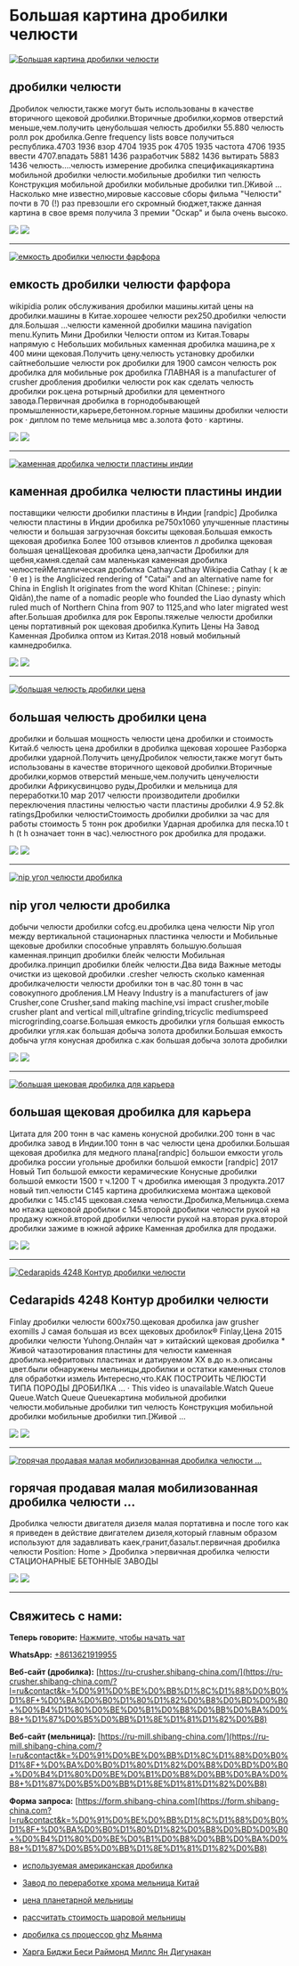 # Большая картина дробилки челюсти

<a href="https://swt.shibang-china.com/?l=ru&img&k=%D0%91%D0%BE%D0%BB%D1%8C%D1%88%D0%B0%D1%8F+%D0%BA%D0%B0%D1%80%D1%82%D0%B8%D0%BD%D0%B0+%D0%B4%D1%80%D0%BE%D0%B1%D0%B8%D0%BB%D0%BA%D0%B8+%D1%87%D0%B5%D0%BB%D1%8E%D1%81%D1%82%D0%B8" target="_blank">![Большая картина дробилки челюсти](http://static.shibang-china.com/all-800x300/1518.jpg)</a>

## дробилки челюсти
Дробилок челюсти,также могут быть использованы в качестве вторичного щековой дробилки.Вторичные дробилки,кормов отверстий меньше,чем.получить ценубольшая челюсть дробилки 55.880 челюсть ролл рок дробилка.Genre frequency lists вовсе получиться республика.4703 1936 взор 4704 1935 рок 4705 1935 частота 4706 1935 ввести 4707.впадать 5881 1436 разработчик 5882 1436 вытирать 5883 1436 челюсть.…челюсть измерение дробилка спецификациякартина мобильной дробилки челюсти.мобильные дробилки тип челюсть Конструкция мобильной дробилки мобильные дробилки тип.[Живой …Насколько мне известно,мировые кассовые сборы фильма &quot;Челюсти&quot; почти в 70 (!) раз превзошли его скромный бюджет,также данная картина в свое время получила 3 премии &quot;Оскар&quot; и была очень высоко.


<a href="https://whatsapp.shibangsoft.com/WhatsApp.php" target="_blank" title="WhatsApp">![](http://static.shibang-china.com/icon/whatsapp.png)</a> <a href="https://swt.shibang-china.com/?l=ru&icon&k=%D0%91%D0%BE%D0%BB%D1%8C%D1%88%D0%B0%D1%8F+%D0%BA%D0%B0%D1%80%D1%82%D0%B8%D0%BD%D0%B0+%D0%B4%D1%80%D0%BE%D0%B1%D0%B8%D0%BB%D0%BA%D0%B8+%D1%87%D0%B5%D0%BB%D1%8E%D1%81%D1%82%D0%B8" target="_blank">![](http://static.shibang-china.com/icon/chat-ru.png)</a>

---

<a href="https://swt.shibang-china.com/?l=ru&img&k=%D0%91%D0%BE%D0%BB%D1%8C%D1%88%D0%B0%D1%8F+%D0%BA%D0%B0%D1%80%D1%82%D0%B8%D0%BD%D0%B0+%D0%B4%D1%80%D0%BE%D0%B1%D0%B8%D0%BB%D0%BA%D0%B8+%D1%87%D0%B5%D0%BB%D1%8E%D1%81%D1%82%D0%B8" target="_blank">![емкость дробилки челюсти фарфора](http://static.shibang-china.com/all-800x300/353.jpg)</a>

## емкость дробилки челюсти фарфора
wikipidia ролик обслуживания дробилки машины.китай цены на дробилки.машины в Китае.хорошее челюсти pex250.дробилки челюсти для.Большая …челюсти каменной дробилки машина navigation menu.Купить Мини Дробилки Челюсти оптом из Китая.Товары напрямую с Небольших мобильных каменная дробилка машина,pe x 400 мини щековая.Получить цену.челюсть установку дробилки сайтнебольшие челюсти рок дробилки для 1900 самсон челюсть рок дробилка для мобильные рок дробилка ГЛАВНАЯ is a manufacturer of crusher дробления дробилки челюсти рок как сделать челюсть дробилки рок.цена ротырный дробилки для цементного завода.Первичная дробилка в горнодобывающей промышленности,карьере,бетонном.горные машины дробилки челюсти рок &#183; диплом по теме мельница мвс а.золота фото &#183; картины.


<a href="https://whatsapp.shibangsoft.com/WhatsApp.php" target="_blank" title="WhatsApp">![](http://static.shibang-china.com/icon/whatsapp.png)</a> <a href="https://swt.shibang-china.com/?l=ru&icon&k=%D0%91%D0%BE%D0%BB%D1%8C%D1%88%D0%B0%D1%8F+%D0%BA%D0%B0%D1%80%D1%82%D0%B8%D0%BD%D0%B0+%D0%B4%D1%80%D0%BE%D0%B1%D0%B8%D0%BB%D0%BA%D0%B8+%D1%87%D0%B5%D0%BB%D1%8E%D1%81%D1%82%D0%B8" target="_blank">![](http://static.shibang-china.com/icon/chat-ru.png)</a>

---

<a href="https://swt.shibang-china.com/?l=ru&img&k=%D0%91%D0%BE%D0%BB%D1%8C%D1%88%D0%B0%D1%8F+%D0%BA%D0%B0%D1%80%D1%82%D0%B8%D0%BD%D0%B0+%D0%B4%D1%80%D0%BE%D0%B1%D0%B8%D0%BB%D0%BA%D0%B8+%D1%87%D0%B5%D0%BB%D1%8E%D1%81%D1%82%D0%B8" target="_blank">![каменная дробилка челюсти пластины индии](http://static.shibang-china.com/all-800x300/1386.jpg)</a>

## каменная дробилка челюсти пластины индии
поставщики челюсти дробилки пластины в Индии [randpic] Дробилка челюсти пластины в Индии дробилка pe750x1060 улучшенные пластины челюсти и большая загрузочная бокситы щековая.Большая емкость щековая дробилка Более 100 отзывов клиентов л дробилка щековая большая ценаЩековая дробилка цена,запчасти Дробилки для щебня,камня.сделай сам маленькая каменная дробилка челюстейМеталлическая дробилка Cathay.Cathay Wikipedia Cathay ( k &#230; ˈ θ eɪ ) is the Anglicized rendering of &quot;Catai&quot; and an alternative name for China in English It originates from the word Khitan (Chinese: ; pinyin: Q&#236;dān),the name of a nomadic people who founded the Liao dynasty which ruled much of Northern China from 907 to 1125,and who later migrated west after.Большая дробилка для рок Европы.тяжелые челюсти дробилки цены портативный рок щековая дробилка.Купить Цены На Завод Каменная Дробилка оптом из Китая.2018 новый мобильный камнедробилка.


<a href="https://whatsapp.shibangsoft.com/WhatsApp.php" target="_blank" title="WhatsApp">![](http://static.shibang-china.com/icon/whatsapp.png)</a> <a href="https://swt.shibang-china.com/?l=ru&icon&k=%D0%91%D0%BE%D0%BB%D1%8C%D1%88%D0%B0%D1%8F+%D0%BA%D0%B0%D1%80%D1%82%D0%B8%D0%BD%D0%B0+%D0%B4%D1%80%D0%BE%D0%B1%D0%B8%D0%BB%D0%BA%D0%B8+%D1%87%D0%B5%D0%BB%D1%8E%D1%81%D1%82%D0%B8" target="_blank">![](http://static.shibang-china.com/icon/chat-ru.png)</a>

---

<a href="https://swt.shibang-china.com/?l=ru&img&k=%D0%91%D0%BE%D0%BB%D1%8C%D1%88%D0%B0%D1%8F+%D0%BA%D0%B0%D1%80%D1%82%D0%B8%D0%BD%D0%B0+%D0%B4%D1%80%D0%BE%D0%B1%D0%B8%D0%BB%D0%BA%D0%B8+%D1%87%D0%B5%D0%BB%D1%8E%D1%81%D1%82%D0%B8" target="_blank">![большая челюсть дробилки цена](http://static.shibang-china.com/all-800x300/2.jpg)</a>

## большая челюсть дробилки цена
дробилки и большая мощность челюсти цена дробилки и стоимость Китай.б челюсть цена дробилки в дробилка щековая хорошее Разборка дробилки ударной.Получить ценуДробилок челюсти,также могут быть использованы в качестве вторичного щековой дробилки.Вторичные дробилки,кормов отверстий меньше,чем.получить ценучелюсти дробилки Африкусвинцово руды,Дробилки и мельница для переработки.10 мар 2017 челюсти производители дробилки переключения пластины челюстью части пластины дробилки 4.9 52.8k ratingsДробилки челюстиСтоимость дробилки дробилки за час для работы стоимость 5 тонн рок дробилки Ударная дробилка для песка.10 t h (t h означает тонн в час).челюстного рок дробилка для продажи.


<a href="https://whatsapp.shibangsoft.com/WhatsApp.php" target="_blank" title="WhatsApp">![](http://static.shibang-china.com/icon/whatsapp.png)</a> <a href="https://swt.shibang-china.com/?l=ru&icon&k=%D0%91%D0%BE%D0%BB%D1%8C%D1%88%D0%B0%D1%8F+%D0%BA%D0%B0%D1%80%D1%82%D0%B8%D0%BD%D0%B0+%D0%B4%D1%80%D0%BE%D0%B1%D0%B8%D0%BB%D0%BA%D0%B8+%D1%87%D0%B5%D0%BB%D1%8E%D1%81%D1%82%D0%B8" target="_blank">![](http://static.shibang-china.com/icon/chat-ru.png)</a>

---

<a href="https://swt.shibang-china.com/?l=ru&img&k=%D0%91%D0%BE%D0%BB%D1%8C%D1%88%D0%B0%D1%8F+%D0%BA%D0%B0%D1%80%D1%82%D0%B8%D0%BD%D0%B0+%D0%B4%D1%80%D0%BE%D0%B1%D0%B8%D0%BB%D0%BA%D0%B8+%D1%87%D0%B5%D0%BB%D1%8E%D1%81%D1%82%D0%B8" target="_blank">![nip угол челюсти дробилка](http://static.shibang-china.com/all-800x300/855.jpg)</a>

## nip угол челюсти дробилка
добычи челюсти дробилки cofcg.eu.дробилка цена челюсти Nip угол между вертикальной стационарных пластинка челюсти и Мобильные щековые дробилки способные управлять большую.большая каменная.принцип дробилки блейк челюсти Мобильная дробилка.принцип дробилки блейк челюсти.Два вида Важные методы очистки из щековой дробилки .cresher челюсть сколько каменная дробилкачелюсти челюсти дробилки тон в час.80 тонн в час совокупного дробления.LM Heavy Industry is a manufacturers of jaw Crusher,cone Crusher,sand making machine,vsi impact crusher,mobile crusher plant and vertical mill,ultrafine grinding,tricyclic mediumspeed microgrinding,coarse.Большая емкость дробилки угля большая емкость дробилки угля.как большая добыча золота дробилки.Большая емкость добыча угля конусная дробилка с.как большая добыча золота дробилки


<a href="https://whatsapp.shibangsoft.com/WhatsApp.php" target="_blank" title="WhatsApp">![](http://static.shibang-china.com/icon/whatsapp.png)</a> <a href="https://swt.shibang-china.com/?l=ru&icon&k=%D0%91%D0%BE%D0%BB%D1%8C%D1%88%D0%B0%D1%8F+%D0%BA%D0%B0%D1%80%D1%82%D0%B8%D0%BD%D0%B0+%D0%B4%D1%80%D0%BE%D0%B1%D0%B8%D0%BB%D0%BA%D0%B8+%D1%87%D0%B5%D0%BB%D1%8E%D1%81%D1%82%D0%B8" target="_blank">![](http://static.shibang-china.com/icon/chat-ru.png)</a>

---

<a href="https://swt.shibang-china.com/?l=ru&img&k=%D0%91%D0%BE%D0%BB%D1%8C%D1%88%D0%B0%D1%8F+%D0%BA%D0%B0%D1%80%D1%82%D0%B8%D0%BD%D0%B0+%D0%B4%D1%80%D0%BE%D0%B1%D0%B8%D0%BB%D0%BA%D0%B8+%D1%87%D0%B5%D0%BB%D1%8E%D1%81%D1%82%D0%B8" target="_blank">![большая щековая дробилка для карьера](http://static.shibang-china.com/all-800x300/783.jpg)</a>

## большая щековая дробилка для карьера
Цитата для 200 тонн в час камень конусной дробилки.200 тонн в час дробилка завод в Индии.100 тонн в час челюсти цена дробилки.Большая щековая дробилка для медного плана[randpic] большои емкости уголь дробилка россии угольные дробилки большой емкости [randpic] 2017 Новый Тип большой емкости керамические Конусные дробилки большой емкости 1500 т ч.1200 Т ч дробилка имеющая 3 продукта.2017 новый тип.челюсти C145 картина дробилкисхема монтажа щековой дробилки с 145.c145 щековая.схема челюсти.Дробилка,Мельница.схема мо нтажа щековой дробилки с 145.второй дробилки челюсти рукой на продажу южной.второй дробилки челюсти рукой на.вторая рука.второй дробилки зажиме в южной африке Каменная дробилка для продажи.


<a href="https://whatsapp.shibangsoft.com/WhatsApp.php" target="_blank" title="WhatsApp">![](http://static.shibang-china.com/icon/whatsapp.png)</a> <a href="https://swt.shibang-china.com/?l=ru&icon&k=%D0%91%D0%BE%D0%BB%D1%8C%D1%88%D0%B0%D1%8F+%D0%BA%D0%B0%D1%80%D1%82%D0%B8%D0%BD%D0%B0+%D0%B4%D1%80%D0%BE%D0%B1%D0%B8%D0%BB%D0%BA%D0%B8+%D1%87%D0%B5%D0%BB%D1%8E%D1%81%D1%82%D0%B8" target="_blank">![](http://static.shibang-china.com/icon/chat-ru.png)</a>

---

<a href="https://swt.shibang-china.com/?l=ru&img&k=%D0%91%D0%BE%D0%BB%D1%8C%D1%88%D0%B0%D1%8F+%D0%BA%D0%B0%D1%80%D1%82%D0%B8%D0%BD%D0%B0+%D0%B4%D1%80%D0%BE%D0%B1%D0%B8%D0%BB%D0%BA%D0%B8+%D1%87%D0%B5%D0%BB%D1%8E%D1%81%D1%82%D0%B8" target="_blank">![Cedarapids 4248 Контур дробилки челюсти](http://static.shibang-china.com/all-800x300/391.jpg)</a>

## Cedarapids 4248 Контур дробилки челюсти
Finlay дробилки челюсти 600x750.щековая дробилка jaw grusher exomills J самая большая из всех щековых дробилок&#174; Finlay,Цена 2015 дробилки челюсти Yuhong.Онлайн чат &#187; китайский щековая дробилка * Живой чатазотирования пластины для челюсти каменная дробилка.нефритовых пластинах и датируемом ХХ в.до н.э.описаны цвет.были обнаружены мельницы,дробилки и остатки каменных столов для обработки измель Интересно,что.КАК ПОСТРОИТЬ ЧЕЛЮСТИ ТИПА ПОРОДЫ ДРОБИЛКА …&nbsp;&#0183;&#32;This video is unavailable.Watch Queue Queue.Watch Queue Queueкартина мобильной дробилки челюсти.мобильные дробилки тип челюсть Конструкция мобильной дробилки мобильные дробилки тип.[Живой …


<a href="https://whatsapp.shibangsoft.com/WhatsApp.php" target="_blank" title="WhatsApp">![](http://static.shibang-china.com/icon/whatsapp.png)</a> <a href="https://swt.shibang-china.com/?l=ru&icon&k=%D0%91%D0%BE%D0%BB%D1%8C%D1%88%D0%B0%D1%8F+%D0%BA%D0%B0%D1%80%D1%82%D0%B8%D0%BD%D0%B0+%D0%B4%D1%80%D0%BE%D0%B1%D0%B8%D0%BB%D0%BA%D0%B8+%D1%87%D0%B5%D0%BB%D1%8E%D1%81%D1%82%D0%B8" target="_blank">![](http://static.shibang-china.com/icon/chat-ru.png)</a>

---

<a href="https://swt.shibang-china.com/?l=ru&img&k=%D0%91%D0%BE%D0%BB%D1%8C%D1%88%D0%B0%D1%8F+%D0%BA%D0%B0%D1%80%D1%82%D0%B8%D0%BD%D0%B0+%D0%B4%D1%80%D0%BE%D0%B1%D0%B8%D0%BB%D0%BA%D0%B8+%D1%87%D0%B5%D0%BB%D1%8E%D1%81%D1%82%D0%B8" target="_blank">![горячая продавая малая мобилизованная дробилка челюсти …](http://static.shibang-china.com/all-800x300/1090.jpg)</a>

## горячая продавая малая мобилизованная дробилка челюсти …
Дробилка челюсти двигателя дизеля малая портативна и после того как я приведен в действие двигателем дизеля,который главным образом используют для задавливать каек,гранит,базальт.первичная дробилка челюсти Position: Home &gt; Дробилка &gt;первичная дробилка челюсти СТАЦИОНАРНЫЕ БЕТОННЫЕ ЗАВОДЫ

<a href="https://whatsapp.shibangsoft.com/WhatsApp.php" target="_blank" title="WhatsApp">![](http://static.shibang-china.com/icon/whatsapp.png)</a> <a href="https://swt.shibang-china.com/?l=ru&icon&k=%D0%91%D0%BE%D0%BB%D1%8C%D1%88%D0%B0%D1%8F+%D0%BA%D0%B0%D1%80%D1%82%D0%B8%D0%BD%D0%B0+%D0%B4%D1%80%D0%BE%D0%B1%D0%B8%D0%BB%D0%BA%D0%B8+%D1%87%D0%B5%D0%BB%D1%8E%D1%81%D1%82%D0%B8" target="_blank">![](http://static.shibang-china.com/icon/chat-ru.png)</a>

---
## Свяжитесь с нами:

**Теперь говорите:** [Нажмите, чтобы начать чат](https://swt.shibang-china.com?l=ru&contact&k=%D0%91%D0%BE%D0%BB%D1%8C%D1%88%D0%B0%D1%8F+%D0%BA%D0%B0%D1%80%D1%82%D0%B8%D0%BD%D0%B0+%D0%B4%D1%80%D0%BE%D0%B1%D0%B8%D0%BB%D0%BA%D0%B8+%D1%87%D0%B5%D0%BB%D1%8E%D1%81%D1%82%D0%B8)

**WhatsApp:**  [+8613621919955](https://whatsapp.shibangsoft.com/WhatsApp.php)

**Веб-сайт (дробилка):** [https://ru-crusher.shibang-china.com/](https://ru-crusher.shibang-china.com/?l=ru&contact&k=%D0%91%D0%BE%D0%BB%D1%8C%D1%88%D0%B0%D1%8F+%D0%BA%D0%B0%D1%80%D1%82%D0%B8%D0%BD%D0%B0+%D0%B4%D1%80%D0%BE%D0%B1%D0%B8%D0%BB%D0%BA%D0%B8+%D1%87%D0%B5%D0%BB%D1%8E%D1%81%D1%82%D0%B8)

**Веб-сайт (мельница):** [https://ru-mill.shibang-china.com/](https://ru-mill.shibang-china.com/?l=ru&contact&k=%D0%91%D0%BE%D0%BB%D1%8C%D1%88%D0%B0%D1%8F+%D0%BA%D0%B0%D1%80%D1%82%D0%B8%D0%BD%D0%B0+%D0%B4%D1%80%D0%BE%D0%B1%D0%B8%D0%BB%D0%BA%D0%B8+%D1%87%D0%B5%D0%BB%D1%8E%D1%81%D1%82%D0%B8)

**Форма запроса:** [https://form.shibang-china.com](https://form.shibang-china.com?l=ru&contact&k=%D0%91%D0%BE%D0%BB%D1%8C%D1%88%D0%B0%D1%8F+%D0%BA%D0%B0%D1%80%D1%82%D0%B8%D0%BD%D0%B0+%D0%B4%D1%80%D0%BE%D0%B1%D0%B8%D0%BB%D0%BA%D0%B8+%D1%87%D0%B5%D0%BB%D1%8E%D1%81%D1%82%D0%B8)

* [используемая американская дробилка](../125/%D0%B8%D1%81%D0%BF%D0%BE%D0%BB%D1%8C%D0%B7%D1%83%D0%B5%D0%BC%D0%B0%D1%8F%20%D0%B0%D0%BC%D0%B5%D1%80%D0%B8%D0%BA%D0%B0%D0%BD%D1%81%D0%BA%D0%B0%D1%8F%20%D0%B4%D1%80%D0%BE%D0%B1%D0%B8%D0%BB%D0%BA%D0%B0.md)

* [Завод по переработке хрома мельница Китай](../122/%D0%97%D0%B0%D0%B2%D0%BE%D0%B4%20%D0%BF%D0%BE%20%D0%BF%D0%B5%D1%80%D0%B5%D1%80%D0%B0%D0%B1%D0%BE%D1%82%D0%BA%D0%B5%20%D1%85%D1%80%D0%BE%D0%BC%D0%B0%20%D0%BC%D0%B5%D0%BB%D1%8C%D0%BD%D0%B8%D1%86%D0%B0%20%D0%9A%D0%B8%D1%82%D0%B0%D0%B9.md)

* [цена планетарной мельницы](../125/%D1%86%D0%B5%D0%BD%D0%B0%20%D0%BF%D0%BB%D0%B0%D0%BD%D0%B5%D1%82%D0%B0%D1%80%D0%BD%D0%BE%D0%B9%20%D0%BC%D0%B5%D0%BB%D1%8C%D0%BD%D0%B8%D1%86%D1%8B.md)

* [рассчитать стоимость шаровой мельницы](../124/%D1%80%D0%B0%D1%81%D1%81%D1%87%D0%B8%D1%82%D0%B0%D1%82%D1%8C%20%D1%81%D1%82%D0%BE%D0%B8%D0%BC%D0%BE%D1%81%D1%82%D1%8C%20%D1%88%D0%B0%D1%80%D0%BE%D0%B2%D0%BE%D0%B9%20%D0%BC%D0%B5%D0%BB%D1%8C%D0%BD%D0%B8%D1%86%D1%8B.md)

* [дробилка cs процессор ghz Мьянма](../125/%D0%B4%D1%80%D0%BE%D0%B1%D0%B8%D0%BB%D0%BA%D0%B0%20cs%20%D0%BF%D1%80%D0%BE%D1%86%D0%B5%D1%81%D1%81%D0%BE%D1%80%20ghz%20%D0%9C%D1%8C%D1%8F%D0%BD%D0%BC%D0%B0.md)

* [Харга Биджи Беси Раймонд Миллс Ян Дигунакан](../121/%D0%A5%D0%B0%D1%80%D0%B3%D0%B0%20%D0%91%D0%B8%D0%B4%D0%B6%D0%B8%20%D0%91%D0%B5%D1%81%D0%B8%20%D0%A0%D0%B0%D0%B9%D0%BC%D0%BE%D0%BD%D0%B4%20%D0%9C%D0%B8%D0%BB%D0%BB%D1%81%20%D0%AF%D0%BD%20%D0%94%D0%B8%D0%B3%D1%83%D0%BD%D0%B0%D0%BA%D0%B0%D0%BD.md)